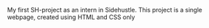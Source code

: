 My first SH-project as an intern in Sidehustle. This project is a single webpage, created using HTML and CSS only
